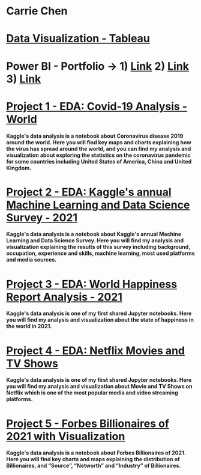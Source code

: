 # Carrie Chen


# [Data Visualization - Tableau](https://public.tableau.com/app/profile/carrie.chen5593#!/?newProfile=&activeTab=0) 
# Power BI - Portfolio -> 1) [Link](https://i.imgur.com/fFPYApw.png)  2) [Link](https://i.imgur.com/gHLd9Md.png)  3) [Link](https://i.imgur.com/wrTyvI0.png)

# [Project 1 - EDA: Covid-19 Analysis - World](https://www.kaggle.com/carriech/covid-19-analysis-plotly)
**Kaggle's data analysis is a notebook about Coronavirus disease 2019 around the world.
Here you will find key maps and charts explaining how the virus has spread around the world, and you can find my analysis and visualization about exploring the statistics on the coronavirus pandemic for some countries including United States of America, China and United Kingdom.**

# [Project 2 - EDA: Kaggle's annual Machine Learning and Data Science Survey - 2021](https://www.kaggle.com/carriech/kaggle-survey-2021-plotly-dropdown-menu)
**Kaggle's data analysis is a notebook about Kaggle's annual Machine Learning and Data Science Survey. Here you will find my analysis and visualization explaining the results of this survey including background, occupation, experience and skills, machine learning, most used platforms and media sources.**

# [Project 3 - EDA: World Happiness Report Analysis - 2021](https://www.kaggle.com/carriech/eda-whr-2021-using-plotly)
**Kaggle's data analysis is one of my first shared Jupyter notebooks. Here you will find my analysis and visualization about the state of happiness in the world in 2021.**

# [Project 4 - EDA: Netflix Movies and TV Shows](https://www.kaggle.com/carriech/netflix-eda)
**Kaggle's data analysis is one of my first shared Jupyter notebooks. Here you will find my analysis and visualization about Movie and TV Shows on Netflix which is one of the most popular media and video streaming platforms.**

# [Project 5 - Forbes Billionaires of 2021 with Visualization](https://www.kaggle.com/carriech/forbes-billionaires-of-2021-plotly-and-map)
**Kaggle's data analysis is a notebook about Forbes Billionaires of 2021. Here you will find key charts and maps explaining the distribution of Billionaires, and “Source”, “Networth” and “Industry” of Billionaires.**


